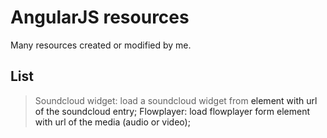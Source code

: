 AngularJS resources
===================

Many resources created or modified by me.


## List

> Soundcloud widget: load a soundcloud widget from <a> element with url of the soundcloud entry;
> Flowplayer: load flowplayer form <a> element with url of the media (audio or video);


